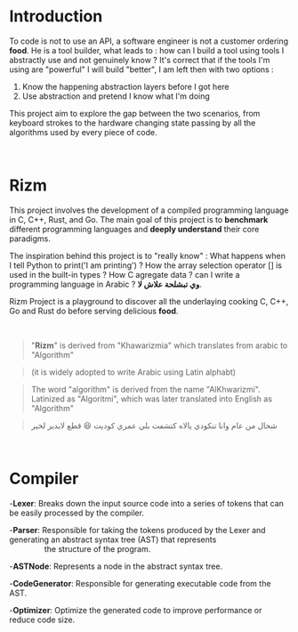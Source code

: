 


# Introduction

To code is not to use an API, a software engineer is not a customer ordering **food**. He is a tool builder, what leads to : how can I build a tool using tools I abstractly use and not genuinely know ? It's correct that if the tools I'm using are "powerful" I will build "better", I am left then with two options :
1. Know the happening abstraction layers before I got here
2. Use abstraction and pretend I know what I'm doing

This project aim to explore the gap between the two scenarios, from keyboard strokes to the hardware changing state passing by all the algorithms used by every piece of code.

<br>


# Rizm



This project involves the development of a compiled programming language in C, C++, Rust, and Go.
The main goal of this project is to **benchmark** different programming languages and **deeply understand** their core paradigms.

The inspiration behind this project is to "really know" : What happens when I tell Python to print('I am printing') ?  How the array selection operator [] is used in the built-in types ? How C agregate data ? can I write a programming language in Arabic ? **وي تبشلحة علاش لا**.

Rizm Project is a playground to discover all the underlaying cooking C, C++, Go and Rust do before serving delicious **food**.

<br>

> "**Rizm**" is derived from "Khawarizmia" which translates from arabic to "Algorithm" <br>

> (it is widely adopted to write Arabic using Latin alphabt) <br>

> The word "algorithm" is derived from the name "AlKhwarizmi". Latinized as "Algoritmi", which was later translated into English as "Algorithm" <br>

> شحال من عام وانا تنكودي يالاه كتشفت بلي عمري كوديت 😆 قطع لايدير لخير
<br>



# Compiler 
-**Lexer**: Breaks down the input source code into a series of tokens that can be easily processed by the compiler.

-**Parser**: Responsible for taking the tokens produced by the Lexer and generating an abstract syntax tree (AST) that represents <br> &nbsp;&nbsp;&nbsp;&nbsp;&nbsp;&nbsp;&nbsp;&nbsp;&nbsp;&nbsp;&nbsp;&nbsp;&nbsp;&nbsp;&nbsp; the structure of the program.

-**ASTNode**: Represents a node in the abstract syntax tree.

-**CodeGenerator**: Responsible for generating executable code from the AST.

-**Optimizer**: Optimize the generated code to improve performance or reduce code size.


